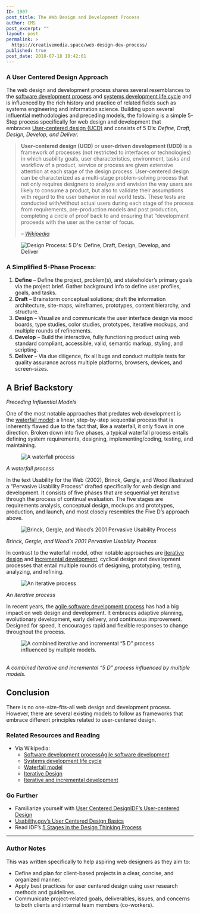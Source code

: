 ```yaml
---
ID: 1907
post_title: The Web Design and Development Process
author: CMS
post_excerpt: ""
layout: post
permalink: >
  https://creativemedia.space/web-design-dev-process/
published: true
post_date: 2018-07-18 18:42:01
---
```

<!-- wp:heading {"level":3} -->
<h3>A User Centered Design Approach</h3>
<!-- /wp:heading -->

<!-- wp:paragraph -->
<p>The web design and development process shares several resemblances to the <a href="https://en.wikipedia.org/wiki/Software_development_process">software development process</a> and <a href="https://en.wikipedia.org/wiki/Systems_development_life_cycle">systems development life cycle</a> and is influenced by the rich history and practice of related fields such as systems engineering and information science. Building upon several influential methodologies and preceding models, the following is a simple 5-Step process specifically for web design and development that embraces <a href="https://en.wikipedia.org/wiki/User-centered_design">User-centered design (UCD)</a> and consists of 5 D’s: <em>Define, Draft, Design, Develop, and Deliver.</em></p>
<!-- /wp:paragraph -->

<!-- wp:quote -->
<blockquote class="wp-block-quote"><p><strong>User-centered design (UCD)</strong>&nbsp;or&nbsp;<strong>user-driven development (UDD)</strong>&nbsp;is a framework of processes (not restricted to interfaces or technologies) in which usability goals, user characteristics, environment, tasks and workflow of a product, service or process are given extensive attention at each stage of the design process. User-centered design can be characterized as a multi-stage problem-solving process that not only requires designers to analyze and envision the way users are likely to consume a product, but also to validate their assumptions with regard to the user behavior in real world tests. These tests are conducted with/without actual users during each stage of the process from requirements, pre-production models and post production, completing a circle of proof back to and ensuring that “development proceeds with the user as the center of focus.
</p><cite>–&nbsp;<a href="https://en.wikipedia.org/wiki/User-centered_design">Wikipedia</a></cite></blockquote>
<!-- /wp:quote -->

<!-- wp:image {"id":1375,"align":"center"} -->
<div class="wp-block-image"><figure class="aligncenter"><img src="http://egargiulo.com/cms/wp-content/uploads/2018/01/process-ddddd.gif" alt="Design Process: 5 D's: Define, Draft, Design, Develop, and Deliver" class="wp-image-1375"/></figure></div>
<!-- /wp:image -->

<!-- wp:heading {"level":3} -->
<h3>A Simplified 5-Phase Process:</h3>
<!-- /wp:heading -->

<!-- wp:list {"ordered":true} -->
<ol><li><strong>Define</strong>&nbsp;– Define the project, problem(s), and stakeholder’s primary goals via the project brief. Gather background info to define user profiles, goals, and tasks.</li><li><strong>Draft</strong>&nbsp;– Brainstorm conceptual solutions; draft the information architecture, site-maps, wireframes, prototypes, content hierarchy, and structure.</li><li><strong>Design</strong>&nbsp;– Visualize and communicate the user interface design via mood boards, type studies, color studies, prototypes, iterative mockups, and multiple rounds of refinements.</li><li><strong>Develop</strong>&nbsp;– Build the interactive, fully functioning product using web standard compliant, accessible, valid, semantic markup, styling, and scripting.</li><li><strong>Deliver</strong>&nbsp;– Via due diligence, fix all bugs and conduct multiple tests for quality assurance across multiple platforms, browsers, devices, and screen-sizes.</li></ol>
<!-- /wp:list -->

<!-- wp:heading -->
<h2>A Brief Backstory</h2>
<!-- /wp:heading -->

<!-- wp:paragraph -->
<p><em>Preceding Influential Models</em></p>
<!-- /wp:paragraph -->

<!-- wp:paragraph -->
<p>One of the most notable approaches that predates web development is the&nbsp;<a href="https://en.wikipedia.org/wiki/Waterfall_model">waterfall model</a>: a linear, step-by-step sequential process that is inherently flawed due to the fact that, like a waterfall, it only flows in one direction. Broken down into five phases, a typical waterfall process entails defining system requirements, designing, implementing/coding, testing, and maintaining.</p>
<!-- /wp:paragraph -->

<!-- wp:image {"id":1379,"align":"center"} -->
<div class="wp-block-image"><figure class="aligncenter"><img src="http://egargiulo.com/cms/wp-content/uploads/2018/01/process-waterfall.gif" alt="A waterfall process" class="wp-image-1379"/></figure></div>
<!-- /wp:image -->

<!-- wp:paragraph -->
<p><em>A waterfall process</em></p>
<!-- /wp:paragraph -->

<!-- wp:paragraph -->
<p>In the text Usability for the Web (2002), Brinck, Gergle, and Wood illustrated a “Pervasive Usability Process” drafted specifically for web design and development. It consists of five phases that are sequential yet iterative through the process of continual evaluation. The five stages are requirements analysis, conceptual design, mockups and prototypes, production, and launch, and most closely resembles the Five D’s approach above.</p>
<!-- /wp:paragraph -->

<!-- wp:image {"id":1378,"align":"center"} -->
<div class="wp-block-image"><figure class="aligncenter"><img src="http://egargiulo.com/cms/wp-content/uploads/2018/01/process-pervasive.gif" alt="Brinck, Gergle, and Wood’s 2001 Pervasive Usability Process" class="wp-image-1378"/></figure></div>
<!-- /wp:image -->

<!-- wp:paragraph -->
<p><em>Brinck, Gergle, and Wood’s 2001 Pervasive Usability Process</em></p>
<!-- /wp:paragraph -->

<!-- wp:paragraph -->
<p>In contrast to the waterfall model, other notable approaches are&nbsp;<a href="https://en.wikipedia.org/wiki/Iterative_design">iterative design</a>&nbsp;and&nbsp;<a href="https://en.wikipedia.org/wiki/Iterative_and_incremental_development">incremental development</a>, cyclical design and development processes that entail multiple rounds of designing, prototyping, testing, analyzing, and refining.</p>
<!-- /wp:paragraph -->

<!-- wp:image {"id":1377,"align":"center"} -->
<div class="wp-block-image"><figure class="aligncenter"><img src="http://egargiulo.com/cms/wp-content/uploads/2018/01/process-iterative.gif" alt="An iterative process" class="wp-image-1377"/></figure></div>
<!-- /wp:image -->

<!-- wp:paragraph -->
<p><em>An iterative process</em></p>
<!-- /wp:paragraph -->

<!-- wp:paragraph -->
<p>In recent years, the&nbsp;<a href="https://en.wikipedia.org/wiki/Agile_software_development">agile software development process</a>&nbsp;has had a big impact on web design and development. It embraces adaptive planning, evolutionary development, early delivery, and continuous improvement. Designed for speed, it encourages rapid and flexible responses to change throughout the process.</p>
<!-- /wp:paragraph -->

<!-- wp:image {"id":1376,"align":"center"} -->
<div class="wp-block-image"><figure class="aligncenter"><img src="http://egargiulo.com/cms/wp-content/uploads/2018/01/process-iterative-modified.gif" alt="A combined iterative and incremental “5 D” process influenced by multiple models." class="wp-image-1376"/></figure></div>
<!-- /wp:image -->

<!-- wp:paragraph -->
<p><br>
<em>A combined iterative and incremental “5 D” process influenced by multiple models.</em></p>
<!-- /wp:paragraph -->

<!-- wp:heading -->
<h2>Conclusion</h2>
<!-- /wp:heading -->

<!-- wp:paragraph -->
<p>There is no one-size-fits-all web design and development process. However, there are several existing models to follow as frameworks that embrace different principles related to user-centered design.</p>
<!-- /wp:paragraph -->

<!-- wp:heading {"level":3} -->
<h3>Related Resources and Reading</h3>
<!-- /wp:heading -->

<!-- wp:list -->
<ul><li>Via Wikipedia:
<ul><li><a href="https://en.wikipedia.org/wiki/Software_development_process">Software development process</a><a href="https://en.wikipedia.org/wiki/Agile_software_development">Agile software development</a></li><li><a href="https://en.wikipedia.org/wiki/Systems_development_life_cycle">Systems development life cycle</a></li><li><a href="https://en.wikipedia.org/wiki/Waterfall_model">Waterfall model</a></li><li><a href="https://en.wikipedia.org/wiki/Iterative_design">Iterative Design</a></li><li><a href="https://en.wikipedia.org/wiki/Iterative_and_incremental_development">Iterative and incremental development</a></li></ul>
</li></ul>
<!-- /wp:list -->

<!-- wp:heading {"level":3} -->
<h3>Go Further</h3>
<!-- /wp:heading -->

<!-- wp:list -->
<ul><li>Familiarize yourself with&nbsp;<a href="https://en.wikipedia.org/wiki/User-centered_design">User Centered Design</a><a href="https://www.interaction-design.org/literature/topics/user-centered-design">IDF’s User-centered Design</a></li><li><a href="https://www.usability.gov/what-and-why/user-centered-design.html">Usability.gov’s User Centered Design Basics</a></li><li>Read&nbsp;IDF’s&nbsp;<a href="https://www.interaction-design.org/literature/article/5-stages-in-the-design-thinking-process">5 Stages in the Design Thinking Process</a></li></ul>
<!-- /wp:list -->

<!-- wp:separator -->
<hr class="wp-block-separator"/>
<!-- /wp:separator -->

<!-- wp:heading {"level":3} -->
<h3>Author Notes</h3>
<!-- /wp:heading -->

<!-- wp:paragraph -->
<p>This was written specifically to help aspiring web designers as they aim to:</p>
<!-- /wp:paragraph -->

<!-- wp:list -->
<ul><li>Define and plan for client-based projects in a clear, concise, and organized manner.</li><li>Apply best practices for user centered design using user research methods and guidelines.</li><li>Communicate project-related goals, deliverables, issues, and concerns to both clients and internal team members (co-workers).</li></ul>
<!-- /wp:list -->
